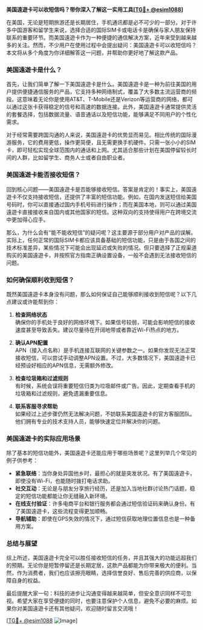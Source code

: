 **美国遠遊卡可以收短信吗？带你深入了解这一实用工具[[TG💪+ @esim1088](https://t.me/s/esim1088)]**

在美国，无论是短期旅游还是长期居住，手机通讯都是必不可少的一部分。对于许多中国游客和留学生来说，选择合适的国际SIM卡或电话卡是确保与家人朋友保持联系的重要环节。而美国遠遊卡作为一种便捷的通信解决方案，近年来受到越来越多的关注。然而，不少用户在使用过程中会提出疑问：美国遠遊卡可以收短信吗？本文将从多个角度为你详细解答这一问题，并帮助你更好地了解这款产品。

### **美国遠遊卡是什么？**

首先，让我们简单了解一下美国遠遊卡是什么。美国遠遊卡是一种为前往美国的用户提供便捷通信服务的产品，它支持多种网络制式，覆盖了大多数主流运营商的频段。这意味着无论你是使用AT&T、T-Mobile还是Verizon等运营商的网络，都可以通过这张卡获得稳定的信号和高速的数据连接。此外，美国遠遊卡通常提供灵活的套餐选择，包括数据流量、语音通话以及短信功能，能够满足不同用户的个性化需求。

对于经常需要跨国沟通的人来说，美国遠遊卡的优势显而易见。相比传统的国际漫游服务，它的费用更低，操作更简便，且无需更换手机硬件。只需一张小小的SIM卡，即可轻松实现全球范围内的通话和上网。尤其适合那些计划在美国停留较长时间的人群，比如留学生、商务人士或者自由职业者。

### **美国遠遊卡能否接收短信？**

回到核心问题——美国遠遊卡是否能够接收短信。答案是肯定的！事实上，美国遠遊卡不仅支持接收短信，还提供了丰富的短信功能。例如，在国内发送短信给美国号码时，你可以直接通过国内手机号码进行操作；而在美国本地，则可以通过美国遠遊卡直接接收来自国内或其他国家的短信。这种双向的支持使得用户在跨境交流中更加得心应手。

那么，为什么会有“能不能收短信”的疑问呢？这主要源于部分用户对产品的误解。实际上，任何正常的国际SIM卡都应该具备基础的短信功能，只是由于各国之间的技术标准差异，某些情况下可能会出现延迟或失败的情况。但只要选择了正规渠道购买的美国遠遊卡，并按照官方指南正确设置设备，一般不会遇到无法接收短信的问题。

### **如何确保顺利收到短信？**

既然美国遠遊卡本身没有问题，那么如何保证自己能够顺利接收到短信呢？以下几点建议或许能帮到你：

1. **检查网络状态**  
   确保你的手机处于良好的网络环境下。如果信号较弱，可能会影响短信的接收速度甚至导致丢失。建议尽量待在开阔地带或者靠近Wi-Fi热点的地方。

2. **确认APN配置**  
   APN（接入点名称）是手机连接互联网的关键参数之一。如果你发现无法正常接收短信，可以尝试手动调整APN设置。不过，大多数情况下，美国遠遊卡已经预设好相应的APN信息，无需额外修改。

3. **检查垃圾箱和过滤规则**  
   有时候，系统会误将重要短信归类为垃圾邮件或广告。因此，定期查看手机的垃圾箱和过滤规则，避免遗漏重要信息。

4. **联系客服寻求帮助**  
   如果经过上述步骤仍然无法解决问题，不妨联系美国遠遊卡的官方客服团队。他们拥有专业的技术支持人员，能够快速定位并解决你的问题。

### **美国遠遊卡的实际应用场景**

除了基本的短信功能外，美国遠遊卡还能应用于哪些场景呢？这里列举几个常见的例子供参考：

- **紧急联络**：当你身处异国他乡时，最担心的就是突发状况。有了美国遠遊卡，即使没有Wi-Fi，也能随时拨打电话求助。
- **社交互动**：无论是与朋友分享旅行经历，还是加入当地社群讨论热门话题，稳定的短信功能都能让你无缝融入新环境。
- **在线支付验证**：许多电商平台和银行服务都会通过短信验证码来确认身份。有了美国遠遊卡，这些流程变得更加顺畅。
- **导航辅助**：即使在GPS失效的情况下，通过短信获取地理位置信息也是一种备用方案。

### **总结与展望**

综上所述，美国遠遊卡完全可以胜任接收短信的任务，并且其强大的功能远超我们的预期。无论你是短暂停留还是长期定居，这款产品都能为你带来极大的便利。当然，作为消费者，我们也应该擦亮眼睛，选择信誉良好、售后完善的供应商，以保障自身的权益。

最后提醒大家一句：科技的进步让沟通变得越来越简单，但安全意识同样不可忽视。希望大家在享受便捷的同时，也要注意保护个人信息，避免不必要的麻烦。如果你对美国遠遊卡还有其他疑问，欢迎随时留言交流哦！

[[TG💪+ @esim1088](https://t.me/s/esim1088) ![Image](https://i.postimg.cc/4NQfJmqS/Snipaste-2025-05-13-00-14-12.png)]